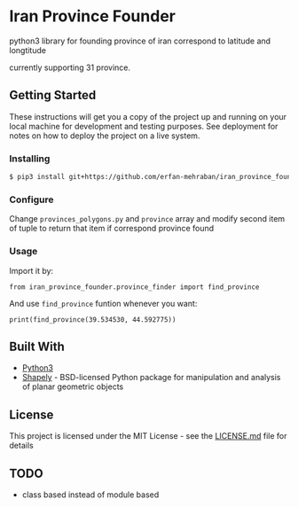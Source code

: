 # Iran Province Founder

python3 library for founding province of iran correspond to latitude and longtitude

currently supporting 31 province.

## Getting Started

These instructions will get you a copy of the project up and running on your local machine for development and testing purposes. See deployment for notes on how to deploy the project on a live system.

### Installing

```bash
$ pip3 install git+https://github.com/erfan-mehraban/iran_province_founder
```

### Configure

Change ```provinces_polygons.py``` and ```province``` array and modify second item of tuple to return that item if correspond province found

### Usage

Import it by:

```python3
from iran_province_founder.province_finder import find_province
```

And use ```find_province``` funtion whenever you want:

```python3
print(find_province(39.534530, 44.592775))
```

## Built With

* [Python3](http://www.dropwizard.io/1.0.2/docs/)
* [Shapely](https://pypi.org/project/Shapely/) - BSD-licensed Python package for manipulation and analysis of planar geometric objects

## License

This project is licensed under the MIT License - see the [LICENSE.md](LICENSE.md) file for details

## TODO

* class based instead of module based